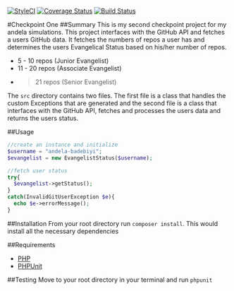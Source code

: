 [![StyleCI](https://styleci.io/repos/47965981/shield)](https://styleci.io/repos/47965981)
[![Coverage Status](https://coveralls.io/repos/andela-badebiyi/checkpoint-1b/badge.svg?branch=developer&service=github)](https://coveralls.io/github/andela-badebiyi/checkpoint-1b?branch=developer)
[![Build Status](https://travis-ci.org/andela-badebiyi/checkpoint-1b.svg)](https://travis-ci.org/andela-badebiyi/checkpoint-1b)

#Checkpoint One
##Summary
This is my second checkpoint project for my andela simulations. This project interfaces with the GitHub API and fetches a users GitHub data. It fetches the numbers of repos a user has and determines the users Evangelical Status based on his/her number of repos.

* 5 - 10 repos (Junior Evangelist)
* 11 - 20 repos (Associate Evangelist)
* > 21 repos (Senior Evangelist)

The `src` directory contains two files. The first file is a class that handles the custom Exceptions that are generated and the second file is a class that interfaces with the GitHub API, fetches and processes the users data and returns the users status.

##Usage

```php
//create an instance and initialize
$username = "andela-badebiyi";
$evangelist = new EvangelistStatus($username); 

//fetch user status
try{
  $evangelist->getStatus();
}
catch(InvalidGitUserException $e){
  echo $e->errorMessage();
}
```
##Installation
From your root directory run `composer install`. This would install all the necessary dependencies

##Requirements

* [PHP](http://php.net/releases/5_4_0.php)
* [PHPUnit](https://phpunit.de/)

##Testing
Move to your root directory in your terminal and run `phpunit`

